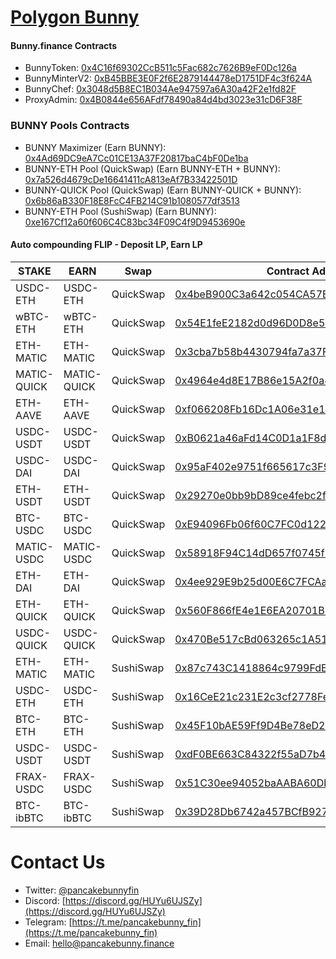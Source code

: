 # [Polygon Bunny](https://polygon.pancakebunny.finance)

#### Bunny.finance Contracts
- BunnyToken: [0x4C16f69302CcB511c5Fac682c7626B9eF0Dc126a](https://polygonscan.com/address/0x4C16f69302CcB511c5Fac682c7626B9eF0Dc126a)
- BunnyMinterV2: [0xB45BBE3E0F2f6E2879144478eD1751DF4c3f624A](https://polygonscan.com/address/0xB45BBE3E0F2f6E2879144478eD1751DF4c3f624A)
- BunnyChef: [0x3048d5B8EC1B034Ae947597a6A30a42F2e1fd82F](https://polygonscan.com/address/0x3048d5B8EC1B034Ae947597a6A30a42F2e1fd82F)
- ProxyAdmin: [0x4B0844e656AFdf78490a84d4bd3023e31cD6F38F](https://polygonscan.com/address/0x4B0844e656AFdf78490a84d4bd3023e31cD6F38F)

### BUNNY Pools Contracts
- BUNNY Maximizer (Earn BUNNY): [0x4Ad69DC9eA7Cc01CE13A37F20817baC4bF0De1ba](https://polygonscan.com/address/0x4Ad69DC9eA7Cc01CE13A37F20817baC4bF0De1ba)
- BUNNY-ETH Pool (QuickSwap) (Earn BUNNY-ETH + BUNNY): [0x7a526d4679cDe16641411cA813eAf7B33422501D](https://polygonscan.com/address/0x7a526d4679cDe16641411cA813eAf7B33422501D)
- BUNNY-QUICK Pool (QuickSwap) (Earn BUNNY-QUICK + BUNNY): [0x6b86aB330F18E8FcC4FB214C91b1080577df3513](https://polygonscan.com/address/0x6b86aB330F18E8FcC4FB214C91b1080577df3513)
- BUNNY-ETH Pool (SushiSwap) (Earn BUNNY): [0xe167Cf12a60f606C4C83bc34F09C4f9D9453690e](https://polygonscan.com/address/0xe167Cf12a60f606C4C83bc34F09C4f9D9453690e)


#### Auto compounding FLIP - Deposit LP, Earn LP
| STAKE | EARN | Swap |     Contract Address |
|------|-----|-----|--------------|
| USDC-ETH | USDC-ETH | QuickSwap | [0x4beB900C3a642c054CA57EfCA7090464082e904F](https://polygonscan.com/address/0x4beB900C3a642c054CA57EfCA7090464082e904F)|
| wBTC-ETH | wBTC-ETH | QuickSwap | [0x54E1feE2182d0d96D0D8e592CbFd4debC8EEf7Df](https://polygonscan.com/address/0x54E1feE2182d0d96D0D8e592CbFd4debC8EEf7Df)|
| ETH-MATIC | ETH-MATIC | QuickSwap | [0x3cba7b58b4430794fa7a37F042bd54E3C2A351A8](https://polygonscan.com/address/0x3cba7b58b4430794fa7a37F042bd54E3C2A351A8)|
| MATIC-QUICK | MATIC-QUICK | QuickSwap | [0x4964e4d8E17B86e15A2f0a4D8a43D8E4AbeC3E78](https://polygonscan.com/address/0x4964e4d8E17B86e15A2f0a4D8a43D8E4AbeC3E78)|
| ETH-AAVE | ETH-AAVE | QuickSwap | [0xf066208Fb16Dc1A06e31e104bEDb187468206a92](https://polygonscan.com/address/0xf066208Fb16Dc1A06e31e104bEDb187468206a92)|
| USDC-USDT | USDC-USDT | QuickSwap | [0xB0621a46aFd14C0D1a1F8d3E1021C4aBCcd02F5b](https://polygonscan.com/address/0xB0621a46aFd14C0D1a1F8d3E1021C4aBCcd02F5b)|
| USDC-DAI | USDC-DAI | QuickSwap | [0x95aF402e9751f665617c3F9037f00f91ec00F7b6](https://polygonscan.com/address/0x95aF402e9751f665617c3F9037f00f91ec00F7b6)|
| ETH-USDT | ETH-USDT | QuickSwap | [0x29270e0bb9bD89ce4febc2fBd72Cd7EB53C0aDD7](https://polygonscan.com/address/0x29270e0bb9bD89ce4febc2fBd72Cd7EB53C0aDD7)|
| BTC-USDC | BTC-USDC | QuickSwap | [0xE94096Fb06f60C7FC0d122A352154842384F80bd](https://polygonscan.com/address/0xE94096Fb06f60C7FC0d122A352154842384F80bd)|
| MATIC-USDC | MATIC-USDC | QuickSwap | [0x58918F94C14dD657f0745f8a5599190f5baDFa05](https://polygonscan.com/address/0x58918F94C14dD657f0745f8a5599190f5baDFa05)|
| ETH-DAI | ETH-DAI | QuickSwap | [0x4ee929E9b25d00E6C7FCAa513C01311Da40462F2](https://polygonscan.com/address/0x4ee929E9b25d00E6C7FCAa513C01311Da40462F2)|
| ETH-QUICK | ETH-QUICK | QuickSwap | [0x560F866fE4e1E6EA20701B9dCc9555486E1B84c2](https://polygonscan.com/address/0x560F866fE4e1E6EA20701B9dCc9555486E1B84c2)|
| USDC-QUICK | USDC-QUICK | QuickSwap | [0x470Be517cBd063265c1A519aE186ae82d10dD360](https://polygonscan.com/address/0x470Be517cBd063265c1A519aE186ae82d10dD360)|
| ETH-MATIC | ETH-MATIC | SushiSwap | [0x87c743C1418864c9799FdE4C8612D1Ba64188ECe](https://polygonscan.com/address/0x87c743C1418864c9799FdE4C8612D1Ba64188ECe)|
| USDC-ETH | USDC-ETH | SushiSwap | [0x16CeE21c231E2c3cf2778Fe568230c145C8591cA](https://polygonscan.com/address/0x16CeE21c231E2c3cf2778Fe568230c145C8591cA)|
| BTC-ETH | BTC-ETH | SushiSwap | [0x45F10bAE59Ff9D4Be78eD20F0AAfDE532b254707](https://polygonscan.com/address/0x45F10bAE59Ff9D4Be78eD20F0AAfDE532b254707)|
| USDC-USDT | USDC-USDT | SushiSwap | [0xdF0BE663C84322f55aD7b40A4120CdECBa4C4B45](https://polygonscan.com/address/0xdF0BE663C84322f55aD7b40A4120CdECBa4C4B45)|
| FRAX-USDC | FRAX-USDC | SushiSwap | [0x51C30ee94052baAABA60Db6b931c1f4657FFe174](https://polygonscan.com/address/0x51C30ee94052baAABA60Db6b931c1f4657FFe174)|
| BTC-ibBTC | BTC-ibBTC | SushiSwap | [0x39D28Db6742a457BCfB927D4539bEea55Dc5Dd87](https://polygonscan.com/address/0x39D28Db6742a457BCfB927D4539bEea55Dc5Dd87)|

# Contact Us
- Twitter: [@pancakebunnyfin](https://twitter.com/pancakebunnyfin)
- Discord: [https://discord.gg/HUYu6UJSZy](https://discord.gg/HUYu6UJSZy)
- Telegram: [https://t.me/pancakebunny_fin](https://t.me/pancakebunny_fin)
- Email: [hello@pancakebunny.finance](mailto:hello@pancakebunny.finance)
